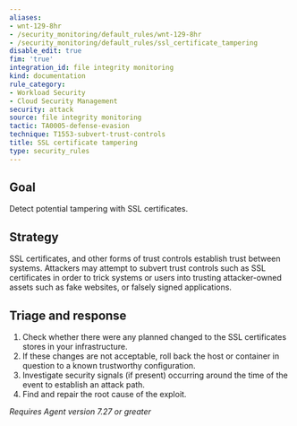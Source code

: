 ```yaml
---
aliases:
- wnt-129-8hr
- /security_monitoring/default_rules/wnt-129-8hr
- /security_monitoring/default_rules/ssl_certificate_tampering
disable_edit: true
fim: 'true'
integration_id: file integrity monitoring
kind: documentation
rule_category:
- Workload Security
- Cloud Security Management
security: attack
source: file integrity monitoring
tactic: TA0005-defense-evasion
technique: T1553-subvert-trust-controls
title: SSL certificate tampering
type: security_rules
---
```


## Goal
Detect potential tampering with SSL certificates.

## Strategy
SSL certificates, and other forms of trust controls establish trust between systems. Attackers may attempt to subvert trust controls such as SSL certificates in order to trick systems or users into trusting attacker-owned assets such as fake websites, or falsely signed applications.

## Triage and response
1. Check whether there were any planned changed to the SSL certificates stores in your infrastructure.
2. If these changes are not acceptable, roll back the host or container in question to a known trustworthy configuration.
3. Investigate security signals (if present) occurring around the time of the event to establish an attack path.
4. Find and repair the root cause of the exploit.

*Requires Agent version 7.27 or greater*
